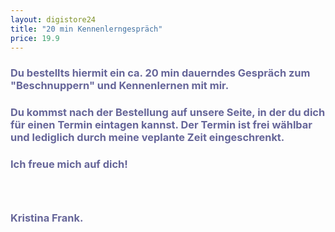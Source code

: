 ```yaml
---
layout: digistore24
title: "20 min Kennenlerngespräch"
price: 19.9
---
```

<h3><span style="color:#666699;">Du bestellts hiermit ein ca. 20 min dauerndes Gespr&#xE4;ch zum &quot;Beschnuppern&quot; und Kennenlernen mit mir.</span></h3>
<h3><span style="color:#666699;">Du kommst nach der Bestellung auf unsere Seite, in der du dich f&#xFC;r einen Termin eintagen kannst. Der Termin ist frei w&#xE4;hlbar und lediglich durch meine veplante Zeit eingeschrenkt.</span></h3>
<h3><span style="color:#666699;">Ich freue mich auf dich!</span></h3>
<h3>&#xA0;</h3>
<h3><span style="color:#666699;">Kristina Frank.</span></h3>
<h3>&#xA0;</h3>
<p>&#xA0;</p>